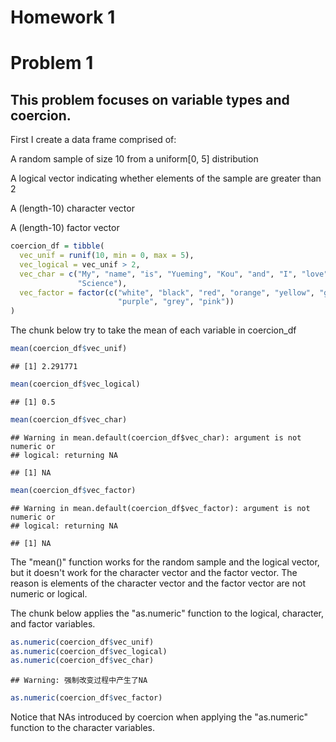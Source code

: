 Homework 1
================

Problem 1
=========

This problem focuses on variable types and coercion.
----------------------------------------------------

First I create a data frame comprised of:

A random sample of size 10 from a uniform\[0, 5\] distribution

A logical vector indicating whether elements of the sample are greater than 2

A (length-10) character vector

A (length-10) factor vector

``` r
coercion_df = tibble(
  vec_unif = runif(10, min = 0, max = 5),
  vec_logical = vec_unif > 2,
  vec_char = c("My", "name", "is", "Yueming", "Kou", "and", "I", "love", "Data", 
               "Science"),
  vec_factor = factor(c("white", "black", "red", "orange", "yellow", "green", "blue", 
                        "purple", "grey", "pink"))
)
```

The chunk below try to take the mean of each variable in coercion\_df

``` r
mean(coercion_df$vec_unif)
```

    ## [1] 2.291771

``` r
mean(coercion_df$vec_logical)
```

    ## [1] 0.5

``` r
mean(coercion_df$vec_char)
```

    ## Warning in mean.default(coercion_df$vec_char): argument is not numeric or
    ## logical: returning NA

    ## [1] NA

``` r
mean(coercion_df$vec_factor)
```

    ## Warning in mean.default(coercion_df$vec_factor): argument is not numeric or
    ## logical: returning NA

    ## [1] NA

The "mean()" function works for the random sample and the logical vector, but it doesn't work for the character vector and the factor vector. The reason is elements of the character vector and the factor vector are not numeric or logical.

The chunk below applies the "as.numeric" function to the logical, character, and factor variables.

``` r
as.numeric(coercion_df$vec_unif)
as.numeric(coercion_df$vec_logical)
as.numeric(coercion_df$vec_char)
```

    ## Warning: 强制改变过程中产生了NA

``` r
as.numeric(coercion_df$vec_factor)
```

Notice that NAs introduced by coercion when applying the "as.numeric" function to the character variables.
